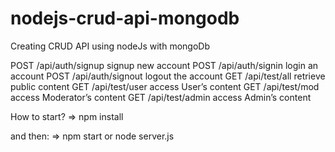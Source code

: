 # nodejs-crud-api-mongodb
Creating CRUD API using nodeJs with mongoDb

POST	/api/auth/signup 	signup new account
POST	/api/auth/signin 	login an account
POST	/api/auth/signout	logout the account
GET	/api/test/all	retrieve public content
GET	/api/test/user	access User’s content
GET	/api/test/mod	access Moderator’s content
GET	/api/test/admin	access Admin’s content

How to start?
=> npm install

and then:
=> npm start or node server.js
